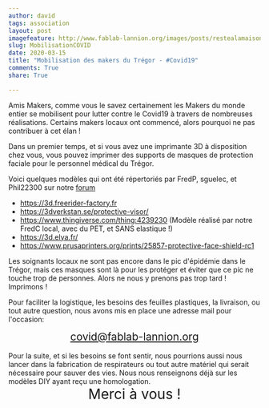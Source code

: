 ```yaml
---
author: david
tags: association
layout: post
imagefeature: http://www.fablab-lannion.org/images/posts/restealamaison.jpg
slug: MobilisationCOVID
date: 2020-03-15
title: "Mobilisation des makers du Trégor - #Covid19"
comments: True
share: True

---
```


Amis Makers, comme vous le savez certainement les Makers du monde entier
se mobilisent pour lutter contre le Covid19 à travers de nombreuses réalisations.
Certains makers locaux ont commencé, alors pourquoi ne pas contribuer à cet élan !

Dans un premier temps, et si vous avez une imprimante 3D à disposition chez
vous, vous pouvez imprimer des supports de masques de protection faciale pour
le personnel médical du Trégor.

Voici quelques modèles qui ont été répertoriés par FredP, sguelec, et Phil22300
sur notre [forum](https://forum.fablab-lannion.org/viewtopic.php?f=5&t=1010&p=5471#p5471)

- https://3d.freerider-factory.fr
- https://3dverkstan.se/protective-visor/
- https://www.thingiverse.com/thing:4239230 (Modèle réalisé par notre FredC local, avec du PET, et SANS elastique !)
- https://3d.elya.fr/
- https://www.prusaprinters.org/prints/25857-protective-face-shield-rc1

Les soignants locaux ne sont pas encore dans le pic d'épidémie dans le Trégor,
mais ces masques sont là pour les protéger et éviter que ce pic ne touche trop
de personnes. Alors ne nous y prenons pas trop tard ! Imprimons !

Pour faciliter la logistique, les besoins des feuilles plastiques, la livraison,
ou tout autre question, nous avons mis en place une adresse mail
pour l'occasion:

<div align='center' style='font-size:150%'><a href='mailto:covid@fablab-lannion.org'>covid@fablab-lannion.org</a></div>

<br/>
Pour la suite, et si les besoins se font sentir, nous pourrions aussi
nous lancer dans la fabrication de respirateurs ou tout autre matériel
qui serait nécessaire pour sauver des vies.
Nous nous renseignons déjà sur les modèles DIY ayant reçu une
homologation.

<div align='center' style='font-size:200%'>Merci à vous !</div>

